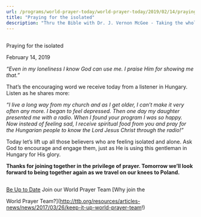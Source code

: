 ```yaml
---
url: /programs/world-prayer-today/world-prayer-today/2019/02/14/praying-for-the-isolated
title: "Praying for the isolated"
description: "Thru the Bible with Dr. J. Vernon McGee - Taking the whole Word to the whole world"
---
```







## 
 Praying for the isolated


February 14, 2019




*“Even in my loneliness I know God can use me. I praise Him for showing me that.”*


That’s the encouraging word we receive today from a listener in Hungary. Listen as he shares more:


*“I live a long way from my church and as I get older, I can’t make it very often any more. I began to feel depressed. Then one day my daughter presented me with a radio. When I found your program I was so happy.  Now instead of feeling sad, I receive spiritual food from you and pray for the Hungarian people to know the Lord Jesus Christ through the radio!”*


Today let’s lift up all those believers who are feeling isolated and alone. Ask God to encourage and engage them, just as He is using this gentleman in Hungary for His glory.


**Thanks for joining together in the privilege of prayer. Tomorrow we’ll look forward to being together again as we travel on our knees to Poland.**







## 




[Be Up to Date](http://feeds.feedburner.com/WorldPrayerToday "World Prayer Today RSS Feed")
Join our World Prayer Team
[Why join the  

World Prayer Team?](http://ttb.org/resources/articles-news/news/2017/03/26/keep-it-up-world-prayer-team!)




